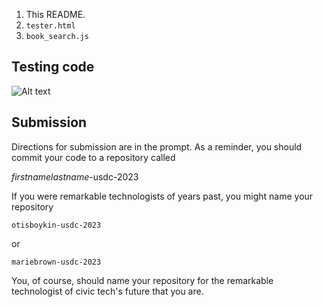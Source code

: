 1. This README.
1. `tester.html`
1. `book_search.js` 

## Testing code

![Alt text](//Users/olvinbolanos/Desktop/usdc-console-test.jpg "Optional title")
## Submission

Directions for submission are in the prompt. As a reminder, you should commit your code to a repository called

*firstnamelastname*-usdc-2023

If you were remarkable technologists of years past, you might name your repository

`otisboykin-usdc-2023`

or 

`mariebrown-usdc-2023`

You, of course, should name your repository for the remarkable technologist of civic tech's future that you are.
